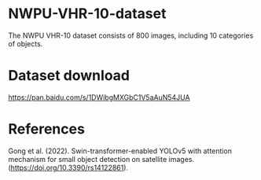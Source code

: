 # NWPU-VHR-10-dataset

The NWPU VHR-10 dataset consists of 800 images, including 10 categories of objects.

# Dataset download
https://pan.baidu.com/s/1DWibgMXGbC1V5aAuN54JUA

# References

Gong et al. (2022). Swin-transformer-enabled YOLOv5 with attention mechanism for small object detection on satellite images. (https://doi.org/10.3390/rs14122861).
